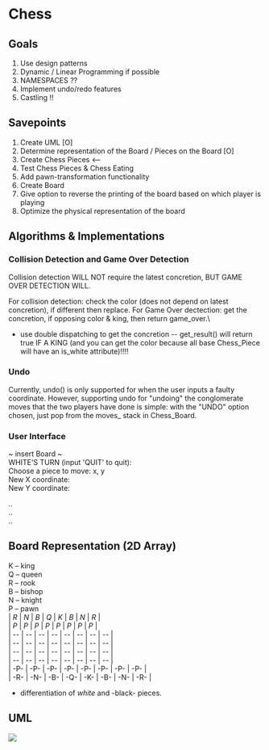 # Chess

## Goals
1. Use design patterns
2. Dynamic / Linear Programming if possible
3. NAMESPACES ??
4. Implement undo/redo features 
5. Castling !!

## Savepoints
1. Create UML [O]
2. Determine representation of the Board / Pieces on the Board [O]
3. Create Chess Pieces  <--
4. Test Chess Pieces & Chess Eating
5. Add pawn-transformation functionality
6. Create Board 
7. Give option to reverse the printing of the board based on which player is playing
8. Optimize the physical representation of the board

## Algorithms & Implementations
### Collision Detection and Game Over Detection
Collision detection WILL NOT require the latest concretion, BUT GAME OVER DETECTION WILL.

For collision detection: check the color (does not depend on latest concretion), if different then replace. 
For Game Over dectection: get the concretion, if opposing color & king, then return game_over.\
- use double dispatching to get the concretion -- get_result() will return true IF A KING (and you can get the color because all base Chess_Piece will have an is_white attribute)!!!!

### Undo
Currently, undo() is only supported for when the user inputs a faulty coordinate. However, supporting undo for "undoing" the conglomerate moves that the two players have done is simple: with the "UNDO" option chosen, just pop from the moves_ stack in Chess_Board.

### User Interface
~ insert Board ~ <br>
WHITE'S TURN (input 'QUIT' to quit): <br>
Choose a piece to move: x, y <br>
New X coordinate: <br>
New Y coordinate: <br>

.. <br>
.. <br>
.. <br>

## Board Representation (2D Array)
K – king <br>
Q – queen <br>
R – rook <br>
B – bishop <br>
N – knight <br>
P – pawn <br>
| *R* | *N* | *B* | *Q* | *K* | *B* | *N* | *R* | <br>
| *P* | *P* | *P* | *P* | *P* | *P* | *P* | *P* | <br>
|  -- |  -- |  -- |  -- |  -- |  -- |  -- |  -- | <br>
|  -- |  -- |  -- |  -- |  -- |  -- |  -- |  -- | <br>
|  -- |  -- |  -- |  -- |  -- |  -- |  -- |  -- | <br>
|  -- |  -- |  -- |  -- |  -- |  -- |  -- |  -- | <br>
| -P- | -P- | -P- | -P- | -P- | -P- | -P- | -P- | <br>
| -R- | -N- | -B- | -Q- | -K- | -B- | -N- | -R- | <br>

* differentiation of *white* and -black- pieces.


## UML
[![](https://mermaid.ink/img/pako:eNrtWm1v2zYQ_iuchhpOaqPfhSBA0mBDURTr0qH7UBcCLdE2YVl0SNqJlya_fXyRLFIkI8sLsBlTPrQJ77nTkffwSB75GKUkQ1EcpTlk7AbDOYUrMCmA-HnzBtyiHHJMCrbAa6Zb3y8QY8lnjFIExmNS_n1NIM1cABmPwSeyRclXmONMmUq-cAo5mu9c9MUPAf8M74uA6CMu5pOQ8A8KCzYjdJUYogp9RSncJYarwvUfl7bvGuk1o7_w-wahdtQ1ZguyboXdErJsBX0s8HzBPV1OfoEpJ3RXfjKH6TLxiFv0_lxgjvx6ruZXzLCQKc1f4Qolv20RrVo1XP8birf-po6Elw5aXUUjud7gPEPU1LEEZlhtDUk5DwMEmd9LioMbNMMFVqSueX6NFnCLCYU5eAeER5uUb-QfSgWx2oQ0DJRh9lOprmaOxcdHLZA_P4OVGI4VKnjCyo4msRoi1RacFlr3QWAZ_gsl3GzdeVtTkhMqJFNCcrNdRFSaj0W3BEtqyVvT5aHS1soj8FDZH4Fd9euZqflsqloS9IDSDUfDqYxJbE6wQcBuDLYEZ6aNTZGRoad9jnjyIAXNzmvRLixSvZNie3C0UA-QlDojlGPGk62MUSLDyHxewTRFaz7cxr7ZYuGfKi5qxvjn_atyBxcOcRpN3Vnjddvkz1kntGKFcEpRQvxv88yv3jPuOMbJpfVUkpP01eaJPxW5uPbspXR6Eh1HIrkJ-_dJBA5jkXQ2mJuelbTnwXE8ULvhU8kmytkgERzpIUlEK_XsOY49-pR0KvTR3gb5U3amK4NKqz2FjqOQPEGfCoGkr0H6qI50JY-y2FPnyD2MqqucCnm0t0H6lJ3pSqDSak-hrhSSZSCSC-Piu-AGcaQ8AO-ArIoBWRWTttKlKlZ6C0T7WtpjoBxTAYbBqosfsZWNw7UExOpkNPB02QLJLXArSG11WlF6OWuFycTV7pYi5yBAI4rYJuc2Ixoz3KlQmmM91h9DWSKD5PLKUW7EoUX-f49CXVVVlfZbtBZQkUX1TYI7JzTMio-ar1UuvDB4f35pwmS-8GUNw653Cnkka4oL7ssQjEPqFcwlC4Sf3tQkO2BlbFefV7Wtari9xa7Q6KcKojSHgcxsDltTXYKaGbcxhdw7EytEao1IrK98-_7tuwlxLJhD7hNb687e5MDSen7R6jGB_I_FavBCNPRVxweOxB6kmdPsgBgXcs6cqA14VnprMGG2hUWKfKOGWZKRAgXW5aEIQgwe9lXd2L6TqbFkXbpyDoY2Cgy8uPGlAzx3V2i5cwP1rk0mEnUHtQdc5Tm5Z0CEEGR4NkNUJCgA8zmhmC9WDEwhQxkQmlq6X8yFKrUTGiAzwBcIqCjrKJiBC16HWYt_CNVIX4fBRGhSuUPJEPDybQTcsIOBZSKVO5hkLRavpNoYdzHlckIblOvtqxq8k4viq1qkYmV83T6rVfRVTU7VIv-PTXpTTCtVg7AGVw_E9WTtyXowWesTGEWKVM07evesVb14sDicSnWkKFP7cxYbj08sHFXFlth4tOGKAwt7QGVa1v5i672IDxKwG1Rbluf6eP96JAQJWA6q3emKd2w-hPEAAmZDSkt1CROXj3s8aSn4SqUP6amGNPhgqQ_pyYS0Pt5M9SHMc_Joht16qGVVX-_VJJ9pFohDzAtP02qlqaJRrdTyDq68rDGdaGxZXpBNZaOmYnuh1T0taXXauAboqL50CsEdDUyde6yOBu4OvCkN9qBxH3-weiee-Z4FdqtdvPXZ8O5ve8qcOGXEZlI9CUXgaiqvflJebiUvLqqGy0u3emFJX3x7XH_gQ8ERFekK7b-wb7E_sV8Oqze1PqTRmbAh632uDQvVEqJRtEJ0BXEWxZGaNpOIL8TefRLF4tcMzeAm55NopEXmw3GJKCeaEGzottTJRe8hnURSJAb-SXwCbjj5sivSKJ7BnKFRtFkLP1BpaN-KMun-p_KNuvzv6W93LHu-?type=png)](https://mermaid.live/edit#pako:eNrtWm1v2zYQ_iuchhpOaqPfhSBA0mBDURTr0qH7UBcCLdE2YVl0SNqJlya_fXyRLFIkI8sLsBlTPrQJ77nTkffwSB75GKUkQ1EcpTlk7AbDOYUrMCmA-HnzBtyiHHJMCrbAa6Zb3y8QY8lnjFIExmNS_n1NIM1cABmPwSeyRclXmONMmUq-cAo5mu9c9MUPAf8M74uA6CMu5pOQ8A8KCzYjdJUYogp9RSncJYarwvUfl7bvGuk1o7_w-wahdtQ1ZguyboXdErJsBX0s8HzBPV1OfoEpJ3RXfjKH6TLxiFv0_lxgjvx6ruZXzLCQKc1f4Qolv20RrVo1XP8birf-po6Elw5aXUUjud7gPEPU1LEEZlhtDUk5DwMEmd9LioMbNMMFVqSueX6NFnCLCYU5eAeER5uUb-QfSgWx2oQ0DJRh9lOprmaOxcdHLZA_P4OVGI4VKnjCyo4msRoi1RacFlr3QWAZ_gsl3GzdeVtTkhMqJFNCcrNdRFSaj0W3BEtqyVvT5aHS1soj8FDZH4Fd9euZqflsqloS9IDSDUfDqYxJbE6wQcBuDLYEZ6aNTZGRoad9jnjyIAXNzmvRLixSvZNie3C0UA-QlDojlGPGk62MUSLDyHxewTRFaz7cxr7ZYuGfKi5qxvjn_atyBxcOcRpN3Vnjddvkz1kntGKFcEpRQvxv88yv3jPuOMbJpfVUkpP01eaJPxW5uPbspXR6Eh1HIrkJ-_dJBA5jkXQ2mJuelbTnwXE8ULvhU8kmytkgERzpIUlEK_XsOY49-pR0KvTR3gb5U3amK4NKqz2FjqOQPEGfCoGkr0H6qI50JY-y2FPnyD2MqqucCnm0t0H6lJ3pSqDSak-hrhSSZSCSC-Piu-AGcaQ8AO-ArIoBWRWTttKlKlZ6C0T7WtpjoBxTAYbBqosfsZWNw7UExOpkNPB02QLJLXArSG11WlF6OWuFycTV7pYi5yBAI4rYJuc2Ixoz3KlQmmM91h9DWSKD5PLKUW7EoUX-f49CXVVVlfZbtBZQkUX1TYI7JzTMio-ar1UuvDB4f35pwmS-8GUNw653Cnkka4oL7ssQjEPqFcwlC4Sf3tQkO2BlbFefV7Wtari9xa7Q6KcKojSHgcxsDltTXYKaGbcxhdw7EytEao1IrK98-_7tuwlxLJhD7hNb687e5MDSen7R6jGB_I_FavBCNPRVxweOxB6kmdPsgBgXcs6cqA14VnprMGG2hUWKfKOGWZKRAgXW5aEIQgwe9lXd2L6TqbFkXbpyDoY2Cgy8uPGlAzx3V2i5cwP1rk0mEnUHtQdc5Tm5Z0CEEGR4NkNUJCgA8zmhmC9WDEwhQxkQmlq6X8yFKrUTGiAzwBcIqCjrKJiBC16HWYt_CNVIX4fBRGhSuUPJEPDybQTcsIOBZSKVO5hkLRavpNoYdzHlckIblOvtqxq8k4viq1qkYmV83T6rVfRVTU7VIv-PTXpTTCtVg7AGVw_E9WTtyXowWesTGEWKVM07evesVb14sDicSnWkKFP7cxYbj08sHFXFlth4tOGKAwt7QGVa1v5i672IDxKwG1Rbluf6eP96JAQJWA6q3emKd2w-hPEAAmZDSkt1CROXj3s8aSn4SqUP6amGNPhgqQ_pyYS0Pt5M9SHMc_Joht16qGVVX-_VJJ9pFohDzAtP02qlqaJRrdTyDq68rDGdaGxZXpBNZaOmYnuh1T0taXXauAboqL50CsEdDUyde6yOBu4OvCkN9qBxH3-weiee-Z4FdqtdvPXZ8O5ve8qcOGXEZlI9CUXgaiqvflJebiUvLqqGy0u3emFJX3x7XH_gQ8ERFekK7b-wb7E_sV8Oqze1PqTRmbAh632uDQvVEqJRtEJ0BXEWxZGaNpOIL8TefRLF4tcMzeAm55NopEXmw3GJKCeaEGzottTJRe8hnURSJAb-SXwCbjj5sivSKJ7BnKFRtFkLP1BpaN-KMun-p_KNuvzv6W93LHu-)
